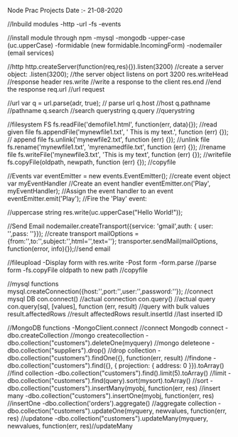 Node Prac Projects
Date :- 21-08-2020

//Inbuild modules
-http
-url
-fs
-events

//install module through npm
-mysql
-mongodb
-upper-case (uc.upperCase)
-formidable (new formidable.IncomingForm)
-nodemailer (email services)


//http
http.createServer(function(req,res){}).listen(3200)  //create a server object:
.listen(3200);   //the server object listens on port 3200
res.writeHead    //response header
res.write        //write a response to the client
res.end          //end the response
req.url          //url request

//url
var q = url.parse(adr, true); // parse url
q.host //host
q.pathname //pathname
q.search  //search querystring
q.query   //querystring

//filesystem FS
fs.readFile('demofile1.html', function(err, data){}); //read given file
fs.appendFile('mynewfile1.txt', ' This is my text.', function (err) {}); // append file
fs.unlink('mynewfile2.txt', function (err) {}); //unlink file
fs.rename('mynewfile1.txt', 'myrenamedfile.txt', function (err) {}); //rename file
fs.writeFile('mynewfile3.txt', 'This is my text', function (err) {}); //writefile
fs.copyFile(oldpath, newpath, function (err) {}); //copyfile

//Events
var eventEmitter = new events.EventEmitter(); //create event object                       
var myEventHandler    //Create an event handler
eventEmitter.on('Play', myEventHandler);  //Assign the event handler to an event
eventEmitter.emit('Play');  //Fire the 'Play' event:

//uppercase string
 res.write(uc.upperCase("Hello World!"));

//Send Email
nodemailer.createTransport({service: 'gmail',auth: { user: '',pass: ''}}); //create transport
mailOptions = {from:'',to:'',subject:'',html='',text=''};
transporter.sendMail(mailOptions, function(error, info){});//send email

//fileupload 
-Display form with res.write
-Post form
-form.parse //parse form
-fs.copyFile oldpath to new path //copyfile

//mysql functions
mysql.createConnection({host:'',port:'',user:'',password:''}); //connect mysql DB
con.connect()  //actual connection
con.query()   //actual query
con.query(sql, [values],  function (err, result) //query with bulk values
result.affectedRows //result affectedRows
result.insertId //last inserted ID

//MongoDB functions
-MongoClient.connect   //connect Mongodb connect
-dbo.createCollection //mongo createcollection
-dbo.collection("customers").deleteOne(myquery) //mongo deleteone
-dbo.collection("suppliers").drop()  //drop collection
-dbo.collection("customers").findOne({}, function(err, result)  //findone
-dbo.collection("customers").find({}, { projection: { address: 0 }}).toArray() //find collection
-dbo.collection("customers").find().limit(5).toArray() //limit
-dbo.collection("customers").find(query).sort(mysort).toArray() //sort
-dbo.collection("customers").insertMany(myobj, function(err, res) //insert many
-dbo.collection("customers").insertOne(myobj, function(err, res) //insertOne
-dbo.collection('orders').aggregate() //aggregate collection
-dbo.collection("customers").updateOne(myquery, newvalues, function(err, res) //updatone
-dbo.collection("customers").updateMany(myquery, newvalues, function(err, res)//updateMany


